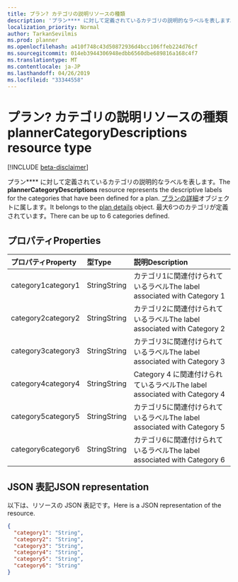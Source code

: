 ```yaml
---
title: プラン? カテゴリの説明リソースの種類
description: 'プラン**** に対して定義されているカテゴリの説明的なラベルを表します。 プランの詳細オブジェクトに属します。 最大6つのカテゴリが定義されています。 '
localization_priority: Normal
author: TarkanSevilmis
ms.prod: planner
ms.openlocfilehash: a410f748c43d50872936d4bcc106ffeb224d76cf
ms.sourcegitcommit: 014eb3944306948edbb6560dbe689816a168c4f7
ms.translationtype: MT
ms.contentlocale: ja-JP
ms.lasthandoff: 04/26/2019
ms.locfileid: "33344558"
---
```

# <a name="plannercategorydescriptions-resource-type"></a><span data-ttu-id="942c3-105">プラン? カテゴリの説明リソースの種類</span><span class="sxs-lookup"><span data-stu-id="942c3-105">plannerCategoryDescriptions resource type</span></span>

[!INCLUDE [beta-disclaimer](../../includes/beta-disclaimer.md)]

<span data-ttu-id="942c3-106">プラン\*\*\*\* に対して定義されているカテゴリの説明的なラベルを表します。</span><span class="sxs-lookup"><span data-stu-id="942c3-106">The **plannerCategoryDescriptions** resource represents the descriptive labels for the categories that have been defined for a plan.</span></span> <span data-ttu-id="942c3-107">[プランの詳細](plannerplandetails.md)オブジェクトに属します。</span><span class="sxs-lookup"><span data-stu-id="942c3-107">It belongs to the [plan details](plannerplandetails.md) object.</span></span> <span data-ttu-id="942c3-108">最大6つのカテゴリが定義されています。</span><span class="sxs-lookup"><span data-stu-id="942c3-108">There can be up to 6 categories defined.</span></span> 


## <a name="properties"></a><span data-ttu-id="942c3-109">プロパティ</span><span class="sxs-lookup"><span data-stu-id="942c3-109">Properties</span></span>
| <span data-ttu-id="942c3-110">プロパティ</span><span class="sxs-lookup"><span data-stu-id="942c3-110">Property</span></span>     | <span data-ttu-id="942c3-111">型</span><span class="sxs-lookup"><span data-stu-id="942c3-111">Type</span></span>   |<span data-ttu-id="942c3-112">説明</span><span class="sxs-lookup"><span data-stu-id="942c3-112">Description</span></span>|
|:---------------|:--------|:----------|
|<span data-ttu-id="942c3-113">category1</span><span class="sxs-lookup"><span data-stu-id="942c3-113">category1</span></span>|<span data-ttu-id="942c3-114">String</span><span class="sxs-lookup"><span data-stu-id="942c3-114">String</span></span>|<span data-ttu-id="942c3-115">カテゴリ1に関連付けられているラベル</span><span class="sxs-lookup"><span data-stu-id="942c3-115">The label associated with Category 1</span></span>|
|<span data-ttu-id="942c3-116">category2</span><span class="sxs-lookup"><span data-stu-id="942c3-116">category2</span></span>|<span data-ttu-id="942c3-117">String</span><span class="sxs-lookup"><span data-stu-id="942c3-117">String</span></span>|<span data-ttu-id="942c3-118">カテゴリ2に関連付けられているラベル</span><span class="sxs-lookup"><span data-stu-id="942c3-118">The label associated with Category 2</span></span>|
|<span data-ttu-id="942c3-119">category3</span><span class="sxs-lookup"><span data-stu-id="942c3-119">category3</span></span>|<span data-ttu-id="942c3-120">String</span><span class="sxs-lookup"><span data-stu-id="942c3-120">String</span></span>|<span data-ttu-id="942c3-121">カテゴリ3に関連付けられているラベル</span><span class="sxs-lookup"><span data-stu-id="942c3-121">The label associated with Category 3</span></span>|
|<span data-ttu-id="942c3-122">category4</span><span class="sxs-lookup"><span data-stu-id="942c3-122">category4</span></span>|<span data-ttu-id="942c3-123">String</span><span class="sxs-lookup"><span data-stu-id="942c3-123">String</span></span>|<span data-ttu-id="942c3-124">Category 4 に関連付けられているラベル</span><span class="sxs-lookup"><span data-stu-id="942c3-124">The label associated with Category 4</span></span>|
|<span data-ttu-id="942c3-125">category5</span><span class="sxs-lookup"><span data-stu-id="942c3-125">category5</span></span>|<span data-ttu-id="942c3-126">String</span><span class="sxs-lookup"><span data-stu-id="942c3-126">String</span></span>|<span data-ttu-id="942c3-127">カテゴリ5に関連付けられているラベル</span><span class="sxs-lookup"><span data-stu-id="942c3-127">The label associated with Category 5</span></span>|
|<span data-ttu-id="942c3-128">category6</span><span class="sxs-lookup"><span data-stu-id="942c3-128">category6</span></span>|<span data-ttu-id="942c3-129">String</span><span class="sxs-lookup"><span data-stu-id="942c3-129">String</span></span>|<span data-ttu-id="942c3-130">カテゴリ6に関連付けられているラベル</span><span class="sxs-lookup"><span data-stu-id="942c3-130">The label associated with Category 6</span></span>|

## <a name="json-representation"></a><span data-ttu-id="942c3-131">JSON 表記</span><span class="sxs-lookup"><span data-stu-id="942c3-131">JSON representation</span></span>
<span data-ttu-id="942c3-132">以下は、リソースの JSON 表記です。</span><span class="sxs-lookup"><span data-stu-id="942c3-132">Here is a JSON representation of the resource.</span></span>

<!-- {
  "blockType": "resource",
  "optionalProperties": [

  ],
  "@odata.type": "microsoft.graph.plannerCategoryDescriptions"
}-->

```json
{
  "category1": "String",
  "category2": "String",
  "category3": "String",
  "category4": "String",
  "category5": "String",
  "category6": "String"
}

```

<!-- uuid: 8fcb5dbc-d5aa-4681-8e31-b001d5168d79
2015-10-25 14:57:30 UTC -->
<!--
{
  "type": "#page.annotation",
  "description": "plannerCategoryDescriptions resource",
  "keywords": "",
  "section": "documentation",
  "tocPath": "",
  "suppressions": []
}
-->
